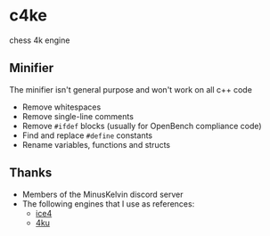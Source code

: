 # c4ke
chess 4k engine

## Minifier
The minifier isn't general purpose and won't work on all c++ code
- Remove whitespaces
- Remove single-line comments
- Remove `#ifdef` blocks (usually for OpenBench compliance code)
- Find and replace `#define` constants
- Rename variables, functions and structs

## Thanks
- Members of the MinusKelvin discord server
- The following engines that I use as references:
  - [ice4](https://github.com/MinusKelvin/ice4)
  - [4ku](https://github.com/kz04px/4ku)
